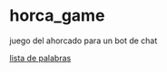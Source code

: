 # horca_game
juego del ahorcado para un bot de chat

<a href="txt/palabras.txt">lista de palabras</a>
